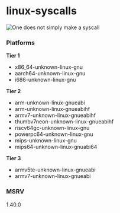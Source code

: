 # linux-syscalls

![One does not simply make a syscall](https://i.imgflip.com/7ndzqd.jpg "memino")

### Platforms

**Tier 1**
- x86_64-unknown-linux-gnu
- aarch64-unknown-linux-gnu
- i686-unknown-linux-gnu

**Tier 2**
- arm-unknown-linux-gnueabi
- arm-unknown-linux-gnueabihf
- armv7-unknown-linux-gnueabihf
- thumbv7neon-unknown-linux-gnueabihf
- riscv64gc-unknown-linux-gnu
- powerpc64-unknown-linux-gnu
- mips-unknown-linux-gnu
- mips64-unknown-linux-gnuabi64

**Tier 3**
- armv5te-unknown-linux-gnueabi
- armv7-unknown-linux-gnueabi


### MSRV

1.40.0
